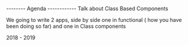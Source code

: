 -------- Agenda ------------
Talk about Class Based Components

We going to write 2 apps, side by side
one in functional ( how you have been doing so far)
and one in Class components


2018 - 2019  